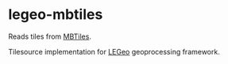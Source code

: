 legeo-mbtiles
=============

Reads tiles from [MBTiles](https://github.com/mapbox/mbtiles-spec/blob/master/1.3/spec.md).

Tilesource implementation for [LEGeo](../legeo/) geoprocessing framework.
